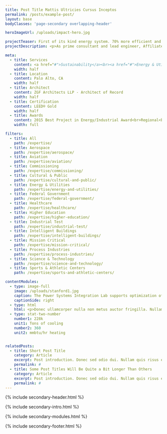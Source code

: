 ```yaml
---
title: Post Title Mattis Ultricies Cursus Inceptos
permalink: /posts/example-post/
layout: base
bodyClasses: 'page-secondary overlapping-header'

heroImageUrl: /uploads/impact-hero.jpg

projectTeaser: First of its kind energy system. 70% more efficient and cutting carbon by well over half.
projectDescription: <p>As prime consultant and lead engineer, Affiliated Engineers analyzed energy production options, evaluated capital and operating costs, and assessed financial and energy risk through 2050, then designed and directed implementation of central components projected to be greatly more efficient and significantly less harmful than Stanford’s previous system.</p>

meta:
  - title: Services
    content: <a href="#">Sustainability</a><br><a href="#">Energy & Utilities</a>
    width: half
  - title: Location
    content: Palo Alto, CA
    width: half
  - title: Architect
    content: ZGF Architects LLP - Architect of Record
    width: half
  - title: Certification
    content: LEED® Gold
    width: half
  - title: Awards
    content: 2015 Best Project in Energy/Industrial Award<br>Regional<br>ENR Northern California<br><br>2015 Citation Award<br>AIA Portland<br><br>2015 Editors' Choice <br>Best of the Best<br>Engineering News-Record<br><br>2015 Citation Award<br>AIA Portland<br><br>2015 Editors' Choice <br>Best of the Best<br>Engineering News-Record<br><br>2015 Citation Award<br>AIA Portland<br><br>2015 Editors' Choice <br>Best of the Best<br>Engineering News-Record
    width: full

filters:
  - title: All
    path: /expertise/
  - title: Aerospace
    path: /expertise/aerospace/
  - title: Aviation
    path: /expertise/aviation/
  - title: Commissioning
    path: /expertise/commissioning/
  - title: Cultural & Public
    path: /expertise/cultural-and-public/
  - title: Energy & Utilities
    path: /expertise/energy-and-utilities/
  - title: Federal Government
    path: /expertise/federal-government/
  - title: Healthcare
    path: /expertise/healthcare/
  - title: Higher Education
    path: /expertise/higher-education/
  - title: Industrial Test
    path: /expertise/industrial-test/
  - title: Intelligent Buildings
    path: /expertise/intelligent-buildings/
  - title: Mission Critical
    path: /expertise/mission-critical/
  - title: Process Industries
    path: /expertise/process-industries/
  - title: Science & Technology
    path: /expertise/science-and-technology/
  - title: Sports & Athletic Centers
    path: /expertise/sports-and-athletic-centers/

contentModules:
  - type: image-full
    image: /uploads/stanford1.jpg
    caption: The Power Systems Integration Lab supports optimization of large-scale distributed energy systems, with capacity for PV and wind system inverters, diesel and natural gas generators, battery packs, microgrid interconnection switchgear, and vehicles.
    captionSide: right
  - type: html
    html: <p>Donec ullamcorper nulla non metus auctor fringilla. Nullam quis risus eget urna mollis ornare vel eu leo. Praesent commodo cursus magna, vel scelerisque nisl consectetur et. Cras justo odio, dapibus ac facilisis in, egestas eget quam. Morbi leo risus, porta ac consectetur ac, vestibulum at eros. Donec id elit non mi porta gravida at eget metus.</p><p>Etiam porta sem malesuada magna mollis euismod. Duis mollis, est non commodo luctus, nisi erat porttitor ligula, eget lacinia odio sem nec elit. Aenean eu leo quam. Pellentesque ornare sem lacinia quam venenatis vestibulum. Donec id elit non mi porta gravida at eget metus.</p>
  - type: stat-two-number
    number1: 228k
    unit1: Tons of cooling
    number2: 360
    unit2: mmbtu/hr heating  


relatedPosts:  
  - title: Short Post Title
    category: Article
    excerpt: Post introduction. Donec sed odio dui. Nullam quis risus eget urna mollis ornare vel eu leo. Donec sed odio dui. Nullam quis risus eget urna mollis ornare vel eu leo.
    permalink: #
  - title: Some Post Titles Will Be Quite a Bit Longer Than Others
    category: Article
    excerpt: Post introduction. Donec sed odio dui. Nullam quis risus eget urna mollis ornare vel eu leo. Donec sed odio dui. Nullam quis risus eget urna mollis ornare vel eu leo.
    permalink: #
---
```


{% include secondary-header.html %}

{% include secondary-intro.html %}

{% include secondary-modules.html %}

{% include secondary-footer.html %}